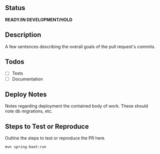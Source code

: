 ## Status
**READY/IN DEVELOPMENT/HOLD**

## Description
A few sentences describing the overall goals of the pull request's commits.

## Todos
- [ ] Tests
- [ ] Documentation

## Deploy Notes
Notes regarding deployment the contained body of work. These should note db migrations, etc.

## Steps to Test or Reproduce
Outline the steps to test or reproduce the PR here.

```sh
mvn spring-boot:run
```